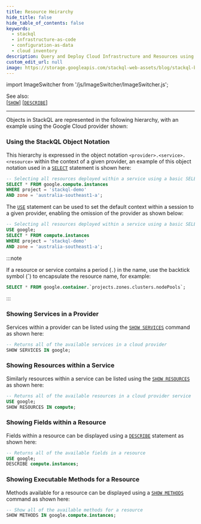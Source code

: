 ```yaml
---
title: Resource Heirarchy
hide_title: false
hide_table_of_contents: false
keywords:
  - stackql
  - infrastructure-as-code
  - configuration-as-data
  - cloud inventory
description: Query and Deploy Cloud Infrastructure and Resources using SQL
custom_edit_url: null
image: https://storage.googleapis.com/stackql-web-assets/blog/stackql-blog-post-featured-image.png
---
```

import ImageSwitcher from '/js/ImageSwitcher/ImageSwitcher.js';

See also:  
[[` SHOW `]](/docs/language-spec/show) [[` DESCRIBE `]](/docs/language-spec/describe)

* * * 

Objects in StackQL are represented in the following hierarchy, with an example using the Google Cloud provider shown:

<ImageSwitcher 
lightImageSrc="/img/resource-heirarchy.png"
darkImageSrc="/img/resource-heirarchy-darkbg.png"
alttext="StackQL Resource Heirarchy"/>

### Using the StackQL Object Notation

This hierarchy is expressed in the object notation `<provider>.<service>.<resource>` within the context of a given provider, an example of this object notation used in a [`SELECT`](/docs/language-spec/select) statement is shown here:  

```sql
-- Selecting all resources deployed within a service using a basic SELECT statement
SELECT * FROM google.compute.instances
WHERE project = 'stackql-demo'
AND zone = 'australia-southeast1-a';
```

The [`USE`](/docs/language-spec/use) statement can be used to set the default context within a session to a given provider, enabling the omission of the provider as shown below:

```sql
-- Selecting all resources deployed within a service using a basic SELECT statement
USE google;
SELECT * FROM compute.instances
WHERE project = 'stackql-demo'
AND zone = 'australia-southeast1-a';
```

:::note

If a resource or service contains a period (`.`) in the name, use the backtick symbol (__`__) to encapsulate the resource name, for example:

```sql
SELECT * FROM google.container.`projects.zones.clusters.nodePools`;
```

:::

### Showing Services in a Provider

Services within a provider can be listed using the [`SHOW SERVICES`](/docs/language-spec/show) command as shown here:  

```sql
-- Returns all of the available services in a cloud provider
SHOW SERVICES IN google;
```  

### Showing Resources within a Service

Similarly resources within a service can be listed using the [`SHOW RESOURCES`](/docs/language-spec/show) as shown here:

```sql
-- Returns all of the available resources in a cloud provider service
USE google;
SHOW RESOURCES IN compute;
```  

### Showing Fields within a Resource

Fields within a resource can be displayed using a [`DESCRIBE`](/docs/language-spec/describe) statement as shown here:

```sql
-- Returns all of the available fields in a resource
USE google;
DESCRIBE compute.instances;
```

### Showing Executable Methods for a Resource

Methods available for a resource can be displayed using a [`SHOW METHODS`](/docs/language-spec/show) command as shown here:

```sql
-- Show all of the available methods for a resource
SHOW METHODS IN google.compute.instances;
```